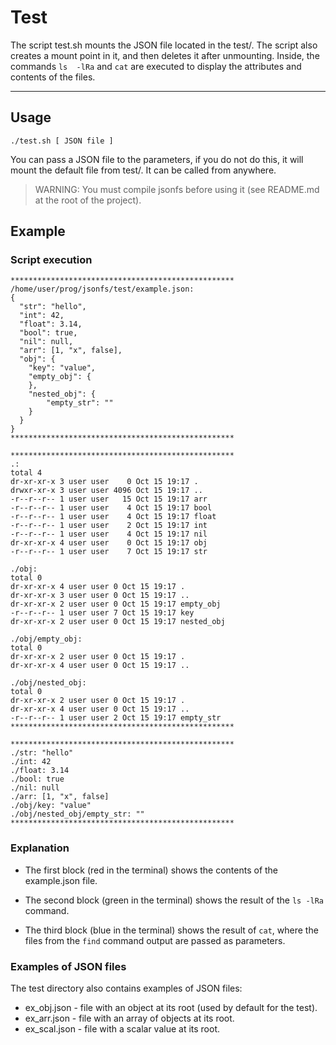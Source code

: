 # Test
The script test.sh mounts the JSON file located in the test/.
The script also creates a mount point in it, and then deletes it after unmounting.
Inside, the commands `ls  -lRa` and `cat` are executed to display the attributes and contents of the files.

---

## Usage
```
./test.sh [ JSON file ]
```
You can pass a JSON file to the parameters, if you do not do this, it will mount the default file from test/.
It can be called from anywhere.
>WARNING: You must compile jsonfs before using it (see README.md at the root of the project).

## Example

### Script execution
```
**************************************************
/home/user/prog/jsonfs/test/example.json:
{
  "str": "hello",
  "int": 42,
  "float": 3.14,
  "bool": true,
  "nil": null,
  "arr": [1, "x", false],
  "obj": {
    "key": "value",
	"empty_obj": { 
	},
	"nested_obj": {
		"empty_str": ""
	}
  }
}
**************************************************

**************************************************
.:
total 4
dr-xr-xr-x 3 user user    0 Oct 15 19:17 .
drwxr-xr-x 3 user user 4096 Oct 15 19:17 ..
-r--r--r-- 1 user user   15 Oct 15 19:17 arr
-r--r--r-- 1 user user    4 Oct 15 19:17 bool
-r--r--r-- 1 user user    4 Oct 15 19:17 float
-r--r--r-- 1 user user    2 Oct 15 19:17 int
-r--r--r-- 1 user user    4 Oct 15 19:17 nil
dr-xr-xr-x 4 user user    0 Oct 15 19:17 obj
-r--r--r-- 1 user user    7 Oct 15 19:17 str

./obj:
total 0
dr-xr-xr-x 4 user user 0 Oct 15 19:17 .
dr-xr-xr-x 3 user user 0 Oct 15 19:17 ..
dr-xr-xr-x 2 user user 0 Oct 15 19:17 empty_obj
-r--r--r-- 1 user user 7 Oct 15 19:17 key
dr-xr-xr-x 2 user user 0 Oct 15 19:17 nested_obj

./obj/empty_obj:
total 0
dr-xr-xr-x 2 user user 0 Oct 15 19:17 .
dr-xr-xr-x 4 user user 0 Oct 15 19:17 ..

./obj/nested_obj:
total 0
dr-xr-xr-x 2 user user 0 Oct 15 19:17 .
dr-xr-xr-x 4 user user 0 Oct 15 19:17 ..
-r--r--r-- 1 user user 2 Oct 15 19:17 empty_str
**************************************************

**************************************************
./str: "hello"
./int: 42
./float: 3.14
./bool: true
./nil: null
./arr: [1, "x", false]
./obj/key: "value"
./obj/nested_obj/empty_str: ""
**************************************************
```

### Explanation

- The first block (red in the terminal) shows the contents of the example.json file.

- The second block (green in the terminal) shows the result of the `ls -lRa` command.

- The third block (blue in the terminal) shows the result of `cat`,
where the files from the `find` command output are passed as parameters.

### Examples of JSON files

The test directory also contains examples of JSON files:
* ex_obj.json - file with an object at its root (used by default for the test).
* ex_arr.json - file with an array of objects at its root.
* ex_scal.json - file with a scalar value at its root.
